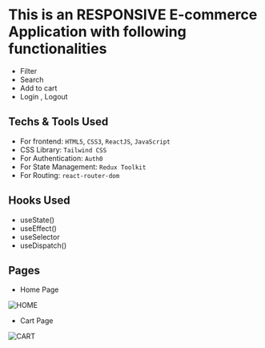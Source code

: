 # This is an RESPONSIVE E-commerce Application with following functionalities
* Filter
* Search
* Add to cart
* Login , Logout
## Techs & Tools Used
* For frontend: `HTML5`, `CSS3`, `ReactJS`, `JavaScript`
* CSS Library: `Tailwind CSS`
* For Authentication: `Auth0`
* For State Management: `Redux Toolkit`
* For Routing: `react-router-dom`
## Hooks Used
* useState()
* useEffect()
* useSelector
* useDispatch()
## Pages
* Home Page
<img src="https://drive.google.com/file/d/1jS2D-zPQX-YOpQgZHrR2ep7EoIjtZ0Ls/view?usp=share_link" alt="HOME">

* Cart Page
<img src="https://drive.google.com/file/d/1YFSDg2Xvwdc3Y_3IfGnvh2-mW_4oZMH6/view?usp=share_link" alt="CART"/>
